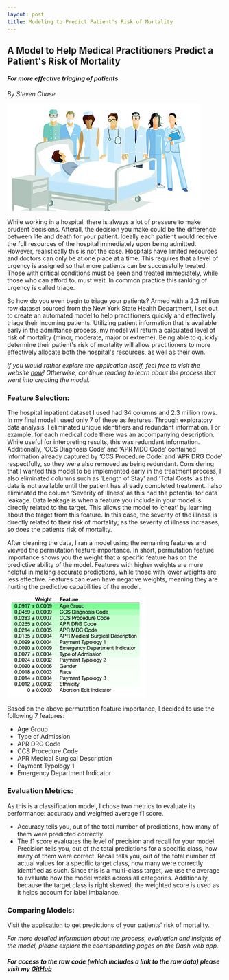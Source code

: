 ```yaml
---
layout: post
title: Modeling to Predict Patient's Risk of Mortality
---
```


## A Model to Help Medical Practitioners Predict a Patient's Risk of Mortality
#### *For more effective triaging of patients*
  
*By Steven Chase*

<img src="/img/hospital-room.jpg">

While working in a hospital, there is always a lot of pressure to make prudent decisions. Afterall, the decision you make could be the difference between life and death for your patient. Ideally each patient would receive the full resources of the hospital immediately upon being admitted. However, realistically this is not the case. Hospitals have limited resources and doctors can only be at one place at a time. This requires that a level of urgency is assigned so that more patients can be successfully treated. Those with critical conditions must be seen and treated immediately, while those who can afford to, must wait. In common practice this ranking of urgency is called triage. 

So how do you even begin to triage your patients? Armed with a 2.3 million row dataset sourced from the New York State Health Department, I set out to create an automated model to help practitioners quickly and effectively triage their incoming patients. Utilizing patient information that is available early in the admittance process, my model will return a calculated level of risk of mortality (minor, moderate, major or extreme). Being able to quickly determine their patient's risk of mortality will allow practitioners to more effectively allocate both the hospital's resources, as well as their own.

*If you would rather explore the application itself, feel free to visit the website [now](https://risk-of-mortality.herokuapp.com/)!*
*Otherwise, continue reading to learn about the process that went into creating the model.*

### Feature Selection:

The hospital inpatient dataset I used had 34 columns and 2.3 million rows. In my final model I used only 7 of these as features. Through exploratory data analysis, I eliminated unique identifiers and redundant information. For example, for each medical code there was an accompanying description. While useful for interpreting results, this was redundant information. Additionally, ‘CCS Diagnosis Code’ and ‘APR MDC Code’ contained information already captured by ‘CCS Procedure Code’ and ‘APR DRG Code’ respectfully, so they were also removed as being redundant. Considering that I wanted this model to be implemented early in the treatment process, I also eliminated columns such as ‘Length of Stay’ and ‘Total Costs’ as this data is not available until the patient has already completed treatment. I also eliminated the column ‘Severity of Illness’ as this had the potential for data leakage. Data leakage is when a feature you include in your model is directly related to the target. This allows the model to ‘cheat’ by learning about the target from this feature. In this case, the severity of the illness is directly related to their risk of mortality; as the severity of illness increases, so does the patients risk of mortality.

After cleaning the data, I ran a model using the remaining features and viewed the permutation feature importance. In short, permutation feature importance shows you the weight that a specific feature has on the predictive ability of the model. Features with higher weights are more helpful in making accurate predictions, while those with lower weights are less effective. Features can even have negative weights, meaning they are hurting the predictive capabilities of the model.

<img src="/img/all_permutations.png">

Based on the above permutation feature importance, I decided to use the following 7 features:
-	Age Group
-	Type of Admission
-	APR DRG Code
-	CCS Procedure Code
-	APR Medical Surgical Description
-	Payment Typology 1
-	Emergency Department Indicator

### Evaluation Metrics:

As this is a classification model, I chose two metrics to evaluate its performance: accuracy and weighted average f1 score.
- Accuracy tells you, out of the total number of predictions, how many of them were predicted correctly.
- The f1 score evaluates the level of precision and recall for your model. Precision tells you, out of the total predictions for a specific class, how many of them were correct. Recall tells you, out of the total number of actual values for a specific target class, how many were correctly identified as such. Since this is a multi-class target, we use the average to evaluate how the model works across all categories. Additionally, because the target class is right skewed, the weighted score is used as it helps account for label imbalance.

### Comparing Models:





Visit the [application](https://risk-of-mortality.herokuapp.com/) to get predictions of your patients' risk of mortality.

*For more detailed information about the process, evaluation and insights of the model, please explore the cooresponding pages on the Dash web app.*

##### For access to the raw code (which includes a link to the raw data) please visit my [GitHub](https://github.com/schase15/risk_of_mortality)
